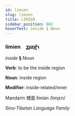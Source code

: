 ```yaml
---
id: limien
slug: limien
title: LİMİEN
sidebar_position: 802
hoverText: inside § Noun
---
```


### limien&emsp;<span kind="abugida">ʓɟƶɟɽ̃ɿ</span>

*inside* **§** Noun

**Verb**: to be the inside region

**Noun**: inside region

**Modifier**: inside-related/inner

Mandarin 裡面 lǐmiàn /limi̯ɛn/

*Sino-Tibetan Language Family*